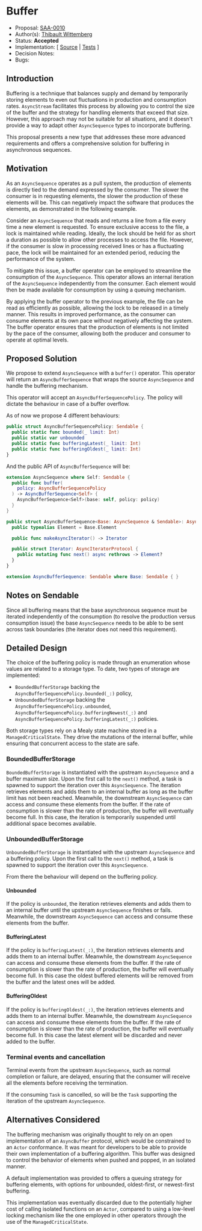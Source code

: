 # Buffer

* Proposal: [SAA-0010](https://github.com/apple/swift-async-algorithms/blob/main/Evolution/0010-buffer.md)
* Author(s): [Thibault Wittemberg](https://github.com/twittemb)
* Status: **Accepted**
* Implementation: [
[Source](https://github.com/apple/swift-async-algorithms/blob/main/Sources/AsyncAlgorithms/Buffer/AsyncBufferSequence.swift) |
[Tests](https://github.com/apple/swift-async-algorithms/blob/main/Tests/AsyncAlgorithmsTests/TestBuffer.swift)
]
* Decision Notes:
* Bugs:

## Introduction

Buffering is a technique that balances supply and demand by temporarily storing elements to even out fluctuations in production and consumption rates. `AsyncStream` facilitates this process by allowing you to control the size of the buffer and the strategy for handling elements that exceed that size. However, this approach may not be suitable for all situations, and it doesn't provide a way to adapt other `AsyncSequence` types to incorporate buffering.

This proposal presents a new type that addresses these more advanced requirements and offers a comprehensive solution for buffering in asynchronous sequences.

## Motivation

As an `AsyncSequence` operates as a pull system, the production of elements is directly tied to the demand expressed by the consumer. The slower the consumer is in requesting elements, the slower the production of these elements will be. This can negatively impact the software that produces the elements, as demonstrated in the following example.

Consider an `AsyncSequence` that reads and returns a line from a file every time a new element is requested. To ensure exclusive access to the file, a lock is maintained while reading. Ideally, the lock should be held for as short a duration as possible to allow other processes to access the file. However, if the consumer is slow in processing received lines or has a fluctuating pace, the lock will be maintained for an extended period, reducing the performance of the system.

To mitigate this issue, a buffer operator can be employed to streamline the consumption of the `AsyncSequence`. This operator allows an internal iteration of the `AsyncSequence` independently from the consumer. Each element would then be made available for consumption by using a queuing mechanism.

By applying the buffer operator to the previous example, the file can be read as efficiently as possible, allowing the lock to be released in a timely manner. This results in improved performance, as the consumer can consume elements at its own pace without negatively affecting the system. The buffer operator ensures that the production of elements is not limited by the pace of the consumer, allowing both the producer and consumer to operate at optimal levels.

## Proposed Solution

We propose to extend `AsyncSequence` with a `buffer()` operator. This operator will return an `AsyncBufferSequence` that wraps the source `AsyncSequence` and handle the buffering mechanism.

This operator will accept an `AsyncBufferSequencePolicy`. The policy will dictate the behaviour in case of a buffer overflow.

As of now we propose 4 different behaviours:

```swift
public struct AsyncBufferSequencePolicy: Sendable {
  public static func bounded(_ limit: Int)
  public static var unbounded
  public static func bufferingLatest(_ limit: Int)
  public static func bufferingOldest(_ limit: Int)
}
``` 

And the public API of `AsyncBufferSequence` will be:

```swift
extension AsyncSequence where Self: Sendable {
  public func buffer(
    policy: AsyncBufferSequencePolicy
  ) -> AsyncBufferSequence<Self> {
    AsyncBufferSequence<Self>(base: self, policy: policy)
  }
}

public struct AsyncBufferSequence<Base: AsyncSequence & Sendable>: AsyncSequence {
  public typealias Element = Base.Element

  public func makeAsyncIterator() -> Iterator

  public struct Iterator: AsyncIteratorProtocol {
    public mutating func next() async rethrows -> Element?
  }
}

extension AsyncBufferSequence: Sendable where Base: Sendable { }
```

## Notes on Sendable

Since all buffering means that the base asynchronous sequence must be iterated independently of the consumption (to resolve the production versus consumption issue) the base `AsyncSequence` needs to be able to be sent across task boundaries (the iterator does not need this requirement).

## Detailed Design

The choice of the buffering policy is made through an enumeration whose values are related to a storage type. To date, two types of storage are implemented:

- `BoundedBufferStorage` backing the `AsyncBufferSequencePolicy.bounded(_:)` policy,
- `UnboundedBufferStorage` backing the `AsyncBufferSequencePolicy.unbounded`, `AsyncBufferSequencePolicy.bufferingNewest(_:)` and `AsyncBufferSequencePolicy.bufferingLatest(_:)` policies.

Both storage types rely on a Mealy state machine stored in a `ManagedCriticalState`. They drive the mutations of the internal buffer, while ensuring that concurrent access to the state are safe.

### BoundedBufferStorage

`BoundedBufferStorage` is instantiated with the upstream `AsyncSequence` and a buffer maximum size. Upon the first call to the `next()` method, a task is spawned to support the iteration over this `AsyncSequence`. The iteration  retrieves elements and adds them to an internal buffer as long as the buffer limit has not been reached. Meanwhile, the downstream `AsyncSequence` can access and consume these elements from the buffer. If the rate of consumption is slower than the rate of production, the buffer will eventually become full. In this case, the iteration is temporarily suspended until additional space becomes available.

### UnboundedBufferStorage

`UnboundedBufferStorage` is instantiated with the upstream `AsyncSequence` and a buffering policy. Upon the first call to the `next()` method, a task is spawned to support the iteration over this `AsyncSequence`. 

From there the behaviour will depend on the buffering policy.

#### Unbounded
If the policy is `unbounded`, the iteration retrieves elements and adds them to an internal buffer until the upstream `AsyncSequence` finishes or fails. Meanwhile, the downstream `AsyncSequence` can access and consume these elements from the buffer.

#### BufferingLatest
If the policy is `bufferingLatest(_:)`, the iteration retrieves elements and adds them to an internal buffer. Meanwhile, the downstream `AsyncSequence` can access and consume these elements from the buffer. If the rate of consumption is slower than the rate of production, the buffer will eventually become full. In this case the oldest buffered elements will be removed from the buffer and the latest ones will be added.

#### BufferingOldest
If the policy is `bufferingOldest(_:)`, the iteration retrieves elements and adds them to an internal buffer. Meanwhile, the downstream `AsyncSequence` can access and consume these elements from the buffer. If the rate of consumption is slower than the rate of production, the buffer will eventually become full. In this case the latest element will be discarded and never added to the buffer.

### Terminal events and cancellation

Terminal events from the upstream `AsyncSequence`, such as normal completion or failure, are delayed, ensuring that the consumer will receive all the elements before receiving the termination.

If the consuming `Task` is cancelled, so will be the `Task` supporting the iteration of the upstream `AsyncSequence`.

## Alternatives Considered

The buffering mechanism was originally thought to rely on an open implementation of an `AsyncBuffer` protocol, which would be constrained to an `Actor` conformance. It was meant for developers to be able to provide their own implementation of a buffering algorithm. This buffer was designed to control the behavior of elements when pushed and popped, in an isolated manner.

A default implementation was provided to offers a queuing strategy for buffering elements, with options for unbounded, oldest-first, or newest-first buffering.

This implementation was eventually discarded due to the potentially higher cost of calling isolated functions on an `Actor`, compared to using a low-level locking mechanism like the one employed in other operators through the use of the `ManagedCriticalState`.

